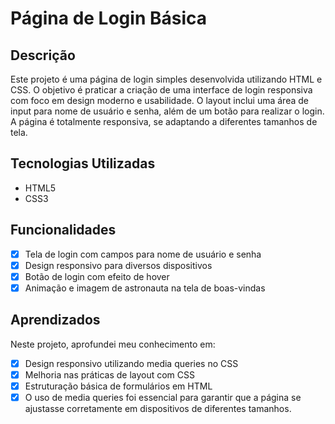 # Página de Login Básica

## Descrição

Este projeto é uma página de login simples desenvolvida utilizando HTML e CSS. O objetivo é praticar a criação de uma interface de login responsiva com foco em design moderno e usabilidade. O layout inclui uma área de input para nome de usuário e senha, além de um botão para realizar o login. A página é totalmente responsiva, se adaptando a diferentes tamanhos de tela.

## Tecnologias Utilizadas

- HTML5
- CSS3

## Funcionalidades

- [x] Tela de login com campos para nome de usuário e senha
- [x] Design responsivo para diversos dispositivos
- [x] Botão de login com efeito de hover
- [x] Animação e imagem de astronauta na tela de boas-vindas

## Aprendizados
Neste projeto, aprofundei meu conhecimento em:

- [x] Design responsivo utilizando media queries no CSS
- [x] Melhoria nas práticas de layout com CSS
- [x] Estruturação básica de formulários em HTML
- [x] O uso de media queries foi essencial para garantir que a página se ajustasse corretamente em dispositivos de diferentes tamanhos.

